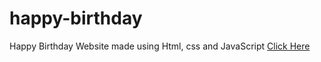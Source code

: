# happy-birthday
Happy Birthday Website made using Html, css and JavaScript
<a href="https://github.com/shubh2706/birthday/blob/main/index.html" target="blank">Click Here</a>
